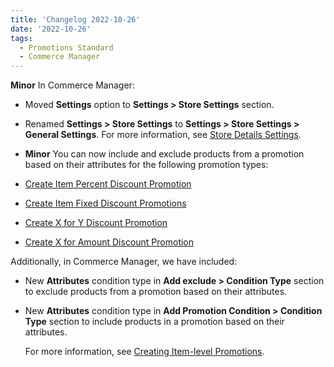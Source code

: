 ```yaml
---
title: 'Changelog 2022-10-26'
date: '2022-10-26'
tags:
  - Promotions Standard
  - Commerce Manager
---
```

**Minor** In Commerce Manager:

  - Moved **Settings** option to **Settings > Store Settings** section.
  - Renamed **Settings > Store Settings** to **Settings > Store Settings > General Settings**. For more information, see [Store Details Settings](/docs/commerce-cloud/global-project-settings/general-settings).

  - **Minor** You can now include and exclude products from a promotion based on their attributes for the following promotion types:

  - [Create Item Percent Discount Promotion](/docs/commerce-cloud/promotions/promotion-management/create-item-percent-discount-promotion)
  - [Create Item Fixed Discount Promotions](/docs/commerce-cloud/promotions/promotion-management/create-item-fixed-discount-promotion)
  - [Create X for Y Discount Promotion](/docs/commerce-cloud/promotions/promotion-management/create-X-for-Y-discount-promotion)
  - [Create X for Amount Discount Promotion](/docs/commerce-cloud/promotions/promotion-management/create-X-for-amount-discount-promotion)

  Additionally, in Commerce Manager, we have included:

  - New **Attributes** condition type in **Add exclude > Condition Type** section to exclude products from a promotion based on their attributes.
  - New **Attributes** condition type in **Add Promotion Condition > Condition Type** section to include products in a promotion based on their attributes.

    For more information, see [Creating Item-level Promotions](/docs/commerce-cloud/promotions/promotions-cm/create-item-level-promotions).
